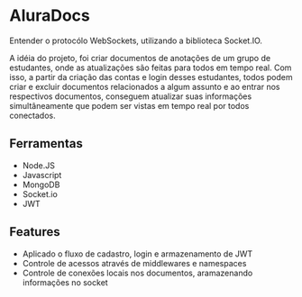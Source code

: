 # AluraDocs
 Entender o protocólo WebSockets, utilizando a biblioteca Socket.IO.
 
 A idéia do projeto, foi criar documentos de anotações de um grupo de estudantes, onde as atualizações são feitas para todos em tempo real. Com isso, a partir da criação das contas e login desses estudantes, todos podem criar e excluir documentos relacionados a algum assunto e ao entrar nos respectivos documentos, conseguem atualizar suas informações simultâneamente que podem ser vistas em tempo real por todos conectados.

## Ferramentas
 - Node.JS
 - Javascript
 - MongoDB
 - Socket.io
 - JWT

## Features
 - Aplicado o fluxo de cadastro, login e armazenamento de JWT
 - Controle de acessos através de middlewares e namespaces
 - Controle de conexões locais nos documentos, aramazenando informações no socket
